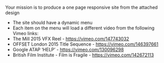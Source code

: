  Your mission is to produce a one page responsive site from the attached design

- The site should have a dynamic menu
- Each item on the menu will load a different video from the following Vimeo links:
- The Mill 2015 VFX Reel - https://vimeo.com/147743032
- OFFSET London 2015 Title Sequence - https://vimeo.com/146397661
- Google ATAP ‘HELP’ - https://vimeo.com/130096298
- British Film Institute - Film is Fragile - https://vimeo.com/142672113
